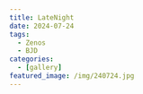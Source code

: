 ```yaml
---
title: LateNight
date: 2024-07-24
tags:
  - Zenos
  - BJD
categories:
  - [gallery]
featured_image: /img/240724.jpg
---
```

